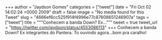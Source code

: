 
+++
author = "Jaydson Gomes"
categories = ["tweet"]
date = "Fri Oct 02 14:02:24 +0000 2009"
draft = false
image = "No media found for this Tweet"
slug = "4666ef6cc525f914f4996e77c87608651246907a"
tags = ["tweet"]
title = """Conhecem a banda Down? Ex..."""
tweet = true
tweet_url = "https://twitter.com/jaydson/status/4553086113"
+++
Conhecem a banda Down? Ex integrantes do Pantera. To ouvindo agora...bom pra caralho!
